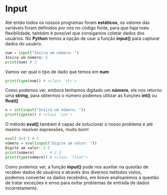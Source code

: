 # Input

Até então todos os nossos programas foram **estáticos**, os valores das variáveis foram definidos por nós no
código fonte, para que haja mais flexibilidade, também é possível que consigamos coletar dados dos usuários. No **Python** temos a opção de usar a função **input()** para capturar dados do usuário.

```python
num = input("Insira um número: ")
Insira um número: 3
print(num) # 3
```

Vamos ver qual o tipo de dado que temos em **num**

```python
print(type(num)) # <class 'str'>
```

Como podemos ver, embora tenhamos digitado um **número**, ele nos retorno uma **string**, para obtermos o número
podemos utilizar as funções **int()** ou **float()**

```python
n = int(input("Insira um número: "))
print(type(n)) # <class 'int'>
```

O método **eval()** também é capaz de solucionar o nosso problema e até mesmo resolver expressões, muito bom!

```python
eval('2+3') # 5
número = eval(input("Digite um valor: "))
Digite um valor: 2.3
print(número)       # 2.3
print(type(número)) # <class 'float'>
```

Como podemos ver, a função **input()** pode nos auxiliar na questão de receber dados de usuários e através dos
diversos métodos vistos, podemos converter os dados recebidos, em breve analisaremos a questão de tratar exceções e erros para evitar problemas de entrada de dados incorretamente.
